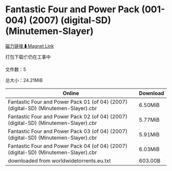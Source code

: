 # Fantastic Four and Power Pack (001-004) (2007) (digital-SD) (Minutemen-Slayer)

[磁力链接⬇Magnet Link](magnet:?xt=urn:btih:4bfd04bb7a522df582d936f8172353b7642d2281&dn=Fantastic%20Four%20and%20Power%20Pack%20%28001-004%29%20%282007%29%20%28digital-SD%29%20%28Minutemen-Slayer%29)

打包下载📦仍在工事中

文件数：5

总大小：24.21MiB

Online | Download
--- | ---
Fantastic Four and Power Pack 01 (of 04) (2007) (digital-SD) (Minutemen-Slayer).cbr | 6.50MiB
Fantastic Four and Power Pack 02 (of 04) (2007) (digital-SD) (Minutemen-Slayer).cbr | 5.77MiB
Fantastic Four and Power Pack 03 (of 04) (2007) (digital-SD) (Minutemen-Slayer).cbr | 5.91MiB
Fantastic Four and Power Pack 04 (of 04) (2007) (digital-SD) (Minutemen-Slayer).cbr | 6.03MiB
downloaded from worldwidetorrents.eu.txt | 603.00B